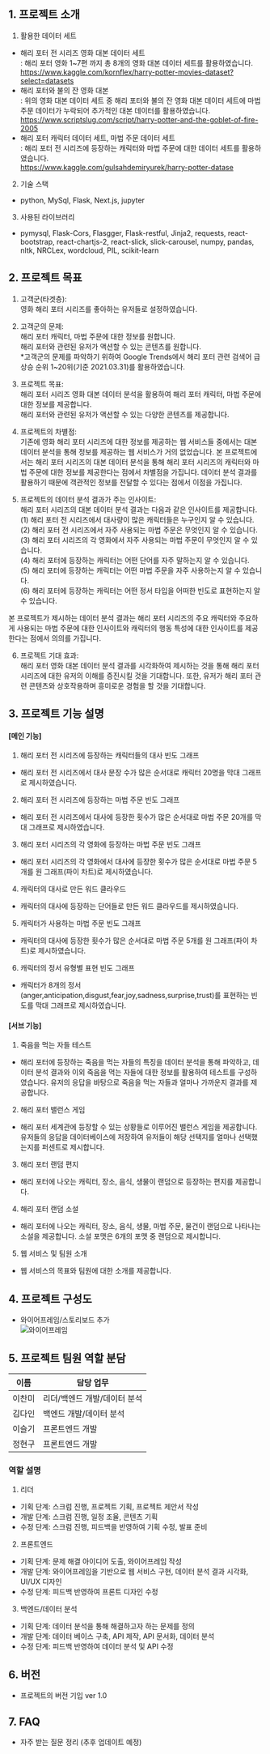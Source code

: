 ## 1. 프로젝트 소개
1) 활용한 데이터 세트
- 해리 포터 전 시리즈 영화 대본 데이터 세트 <br />
: 해리 포터 영화 1~7편 까지 총 8개의 영화 대본 데이터 세트를 활용하였습니다. <br />
https://www.kaggle.com/kornflex/harry-potter-movies-dataset?select=datasets  <br />
- 해리 포터와 불의 잔 영화 대본  <br />
: 위의 영화 대본 데이터 세트 중 해리 포터와 불의 잔 영화 대본 데이터 세트에 마법 주문 데이터가 누락되어 추가적인 대본 데이터를 활용하였습니다.  <br />
https://www.scriptslug.com/script/harry-potter-and-the-goblet-of-fire-2005  <br />
- 해리 포터 캐릭터 데이터 세트, 마법 주문 데이터 세트 <br />
: 해리 포터 전 시리즈에 등장하는 캐릭터와 마법 주문에 대한 데이터 세트를 활용하였습니다.  <br />
https://www.kaggle.com/gulsahdemiryurek/harry-potter-datase  <br />

2) 기술 스택 <br />
- python, MySql, Flask, Next.js, jupyter <br />

3) 사용된 라이브러리 <br />
- pymysql, Flask-Cors, Flasgger, Flask-restful, Jinja2, requests, react-bootstrap, react-chartjs-2, react-slick, slick-carousel, numpy, pandas, nltk, NRCLex, wordcloud, PIL, scikit-learn

## 2. 프로젝트 목표
1) 고객군(타겟층): <br />
영화 해리 포터 시리즈를 좋아하는 유저들로 설정하였습니다. <br />

2) 고객군의 문제:     
해리 포터 캐릭터, 마법 주문에 대한 정보를 원합니다. <br />
해리 포터와 관련된 유저가 액션할 수 있는 콘텐츠를 원합니다. <br />
*고객군의 문제를 파악하기 위하여 Google Trends에서 해리 포터 관련 검색어 급상승 순위 1~20위(기준 2021.03.31)를 활용하였습니다. <br />

3) 프로젝트 목표: <br />
해리 포터 시리즈 영화 대본 데이터 분석을 활용하여 해리 포터 캐릭터, 마법 주문에 대한 정보를 제공합니다. <br />
해리 포터와 관련된 유저가 액션할 수 있는 다양한 콘텐츠를 제공합니다. <br />

4) 프로젝트의 차별점: <br />
기존에 영화 해리 포터 시리즈에 대한 정보를 제공하는 웹 서비스들 중에서는 대본 데이터 분석을 통해 정보를 제공하는 웹 서비스가 거의 없었습니다. 본 프로젝트에서는 해리 포터 시리즈의 대본 데이터 분석을 통해 해리 포터 시리즈의 캐릭터와 마법 주문에 대한 정보를 제공한다는 점에서 차별점을 가집니다. 데이터 분석 결과를 활용하기 때문에 객관적인 정보를 전달할 수 있다는 점에서 이점을 가집니다. <br />

5) 프로젝트의 데이터 분석 결과가 주는 인사이트: <br />
해리 포터 시리즈의 대본 데이터 분석 결과는 다음과 같은 인사이트를 제공합니다. <br />
(1) 해리 포터 전 시리즈에서 대사량이 많은 캐릭터들은 누구인지 알 수 있습니다. <br />
(2) 해리 포터 전 시리즈에서 자주 사용되는 마법 주문은 무엇인지 알 수 있습니다.  <br />
(3) 해리 포터 시리즈의 각 영화에서 자주 사용되는 마법 주문이 무엇인지 알 수 있습니다.  <br />
(4) 해리 포터에 등장하는 캐릭터는 어떤 단어를 자주 말하는지 알 수 있습니다.   <br />
(5) 해리 포터에 등장하는 캐릭터는 어떤 마법 주문을 자주 사용하는지 알 수 있습니다.   <br />
(6) 해리 포터에 등장하는 캐릭터는 어떤 정서 타입을 어떠한 빈도로 표현하는지 알 수 있습니다. <br />

본 프로젝트가 제시하는 데이터 분석 결과는 해리 포터 시리즈의 주요 캐릭터와 주요하게 사용되는 마법 주문에 대한 인사이트와 캐릭터의 행동 특성에 대한 인사이트를 제공한다는 점에서 의의를 가집니다. 

6) 프로젝트 기대 효과:  <br />
해리 포터 영화 대본 데이터 분석 결과를 시각화하여 제시하는 것을 통해 해리 포터 시리즈에 대한 유저의 이해를 증진시킬 것을 기대합니다. 또한, 유저가 해리 포터 관련 콘텐츠와 상호작용하며 흥미로운 경험을 할 것을 기대합니다.

## 3. 프로젝트 기능 설명 
#### **[메인 기능]** <br /> 
1) 해리 포터 전 시리즈에 등장하는 캐릭터들의 대사 빈도 그래프
- 해리 포터 전 시리즈에서 대사 문장 수가 많은 순서대로 캐릭터 20명을 막대 그래프로 제시하였습니다. 

2) 해리 포터 전 시리즈에 등장하는 마법 주문 빈도 그래프
- 해리 포터 전 시리즈에서 대사에 등장한 횟수가 많은 순서대로 마법 주문 20개를 막대 그래프로 제시하였습니다. 

3) 해리 포터 시리즈의 각 영화에 등장하는 마법 주문 빈도 그래프
- 해리 포터 시리즈의 각 영화에서 대사에 등장한 횟수가 많은 순서대로 마법 주문 5개를 원 그래프(파이 차트)로 제시하였습니다. 

4) 캐릭터의 대사로 만든 워드 클라우드
- 캐릭터의 대사에 등장하는 단어들로 만든 워드 클라우드를 제시하였습니다. 

5) 캐릭터가 사용하는 마법 주문 빈도 그래프
- 캐릭터의 대사에 등장한 횟수가 많은 순서대로 마법 주문 5개를 원 그래프(파이 차트)로 제시하였습니다.

6) 캐릭터의 정서 유형별 표현 빈도 그래프
- 캐릭터가 8개의 정서(anger,anticipation,disgust,fear,joy,sadness,surprise,trust)를 표현하는 빈도를 막대 그래프로 제시하였습니다. 

#### **[서브 기능]** <br /> 
1) 죽음을 먹는 자들 테스트  <br />
- 해리 포터에 등장하는 죽음을 먹는 자들의 특징을 데이터 분석을 통해 파악하고, 데이터 분석 결과와 이외 죽음을 먹는 자들에 대한 정보를 활용하여 테스트를 구성하였습니다. 유저의 응답을 바탕으로 죽음을 먹는 자들과 얼마나 가까운지 결과를 제공합니다.  <br />

2) 해리 포터 밸런스 게임  <br />
- 해리 포터 세계관에 등장할 수 있는 상황들로 이루어진 밸런스 게임을 제공합니다. 유저들의 응답을 데이터베이스에 저장하여 유저들이 해당 선택지를 얼마나 선택했는지를 퍼센트로 제시합니다. <br /> 

3) 해리 포터 랜덤 편지  <br />
- 해리 포터에 나오는 캐릭터, 장소, 음식, 생물이 랜덤으로 등장하는 편지를 제공합니다. <br />

4) 해리 포터 랜덤 소설  <br />
- 해리 포터에 나오는 캐릭터, 장소, 음식, 생물, 마법 주문, 물건이 랜덤으로 나타나는 소설을 제공합니다. 소설 포맷은 6개의 포맷 중 랜덤으로 제시합니다.  <br />

5) 웹 서비스 및 팀원 소개 <br />
- 웹 서비스의 목표와 팀원에 대한 소개를 제공합니다. 

## 4. 프로젝트 구성도
- 와이어프레임/스토리보드 추가 <br />
![와이어프레임](uploads/ae7c827d11c2824816d2eb999a0c65dd/와이어프레임.png)

## 5. 프로젝트 팀원 역할 분담

| 이름 | 담당 업무 |
| ------ | ------ |
| 이찬미 | 리더/백엔드 개발/데이터 분석 |
| 김다인 | 백엔드 개발/데이터 분석 |
| 이슬기 | 프론트엔드 개발 |
| 정현구 | 프론트엔드 개발 |

### 역할 설명

1. 리더
- 기획 단계: 스크럼 진행, 프로젝트 기획, 프로젝트 제안서 작성
- 개발 단계: 스크럼 진행, 일정 조율, 콘텐츠 기획
- 수정 단계: 스크럼 진행, 피드백을 반영하여 기획 수정, 발표 준비

2. 프론트엔드
- 기획 단계: 문제 해결 아이디어 도출, 와이어프레임 작성
- 개발 단계: 와이어프레임을 기반으로 웹 서비스 구현, 데이터 분석 결과 시각화, UI/UX 디자인 
- 수정 단계: 피드백 반영하여 프론트 디자인 수정

 3. 백엔드/데이터 분석
- 기획 단계: 데이터 분석을 통해 해결하고자 하는 문제를 정의
- 개발 단계: 데이터 베이스 구축, API 제작, API 문서화, 데이터 분석
- 수정 단계: 피드백 반영하여 데이터 분석 및 API 수정

## 6. 버전
  - 프로젝트의 버전 기입
ver 1.0

## 7. FAQ
  - 자주 받는 질문 정리 
(추후 업데이트 예정)